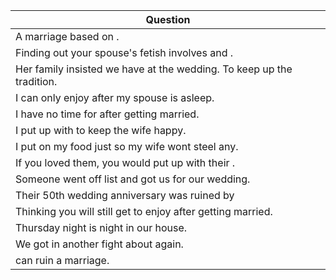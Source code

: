 Question |
--- |
A marriage based on <BLANK>. |
Finding out your spouse's fetish involves <BLANK> and <BLANK>. |
Her family insisted we have <BLANK> at the wedding. To keep up the tradition. |
I can only enjoy <BLANK> after my spouse is asleep. |
I have no time for <BLANK> after getting married. |
I put up with <BLANK> to keep the wife happy. |
I put <BLANK> on my food just so my wife wont steel any. |
If you loved them, you would put up with their <BLANK>. |
Someone went off list and got us <BLANK> for our wedding. |
Their 50th wedding anniversary was ruined by <BLANK> |
Thinking you will still get to enjoy <BLANK> after getting married. |
Thursday night is <BLANK> night in our house. |
We got in another fight about <BLANK> again. |
<BLANK> can ruin a marriage. |
